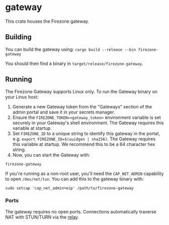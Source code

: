 # gateway

This crate houses the Firezone gateway.

## Building

You can build the gateway using: `cargo build --release --bin firezone-gateway`

You should then find a binary in `target/release/firezone-gateway`.

## Running

The Firezone Gateway supports Linux only. To run the Gateway binary on your
Linux host:

1. Generate a new Gateway token from the "Gateways" section of the admin portal
   and save it in your secrets manager.
1. Ensure the `FIREZONE_TOKEN=<gateway_token>` environment variable is set
   securely in your Gateway's shell environment. The Gateway requires this
   variable at startup.
1. Set `FIREZONE_ID` to a unique string to identify this gateway in the portal,
   e.g. `export FIREZONE_ID=$(uuidgen | sha256)`. The Gateway requires this variable at
   startup. We recommend this to be a 64 character hex string.
1. Now, you can start the Gateway with:

```
firezone-gateway
```

If you're running as a non-root user, you'll need the `CAP_NET_ADMIN` capability
to open `/dev/net/tun`. You can add this to the gateway binary with:

```
sudo setcap 'cap_net_admin+eip' /path/to/firezone-gateway
```

### Ports

The gateway requires no open ports. Connections automatically traverse NAT with
STUN/TURN via the [relay](../relay).
